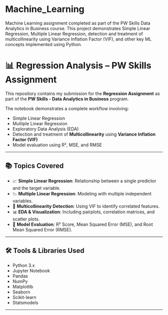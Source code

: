 # Machine_Learning
Machine Learning assignment completed as part of the PW Skills Data Analytics in Business course. This project demonstrates Simple Linear Regression, Multiple Linear Regression, detection and treatment of multicollinearity using Variance Inflation Factor (VIF), and other key ML concepts implemented using Python.


# 📊 Regression Analysis – PW Skills Assignment

This repository contains my submission for the **Regression Assignment** as part of the **PW Skills - Data Analytics in Business** program.

The notebook demonstrates a complete workflow involving:
- Simple Linear Regression
- Multiple Linear Regression
- Exploratory Data Analysis (EDA)
- Detection and treatment of **Multicollinearity** using **Variance Inflation Factor (VIF)**
- Model evaluation using R², MSE, and RMSE

---

## 📚 Topics Covered

- 📈 **Simple Linear Regression**: Relationship between a single predictor and the target variable.
- 📉 **Multiple Linear Regression**: Modeling with multiple independent variables.
- 🧮 **Multicollinearity Detection**: Using VIF to identify correlated features.
- 📊 **EDA & Visualization**: Including pairplots, correlation matrices, and scatter plots.
- 🧪 **Model Evaluation**: R² Score, Mean Squared Error (MSE), and Root Mean Squared Error (RMSE).

---

## 🛠️ Tools & Libraries Used

- Python 3.x
- Jupyter Notebook
- Pandas
- NumPy
- Matplotlib
- Seaborn
- Scikit-learn
- Statsmodels

---



